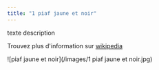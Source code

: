 ```yaml
---
title: "1 piaf jaune et noir"
---
```

texte description



Trouvez plus d'information sur [wikipedia](https://fr.wikipedia.org/wiki/%C3%89dith_Piaf)


![piaf jaune et noir](/images/1 piaf jaune et noir.jpg)